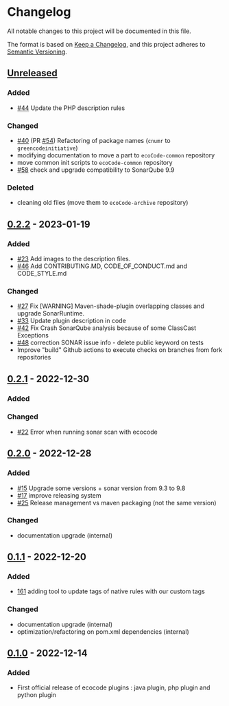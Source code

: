 # Changelog

All notable changes to this project will be documented in this file.

The format is based on [Keep a Changelog](https://keepachangelog.com/en/1.0.0/),
and this project adheres to [Semantic Versioning](https://semver.org/spec/v2.0.0.html).

## [Unreleased]

### Added

- [#44](https://github.com/green-code-initiative/ecoCode/pull/44) Update the PHP description rules

### Changed

- [#40](https://github.com/green-code-initiative/ecoCode/issues/40) (PR [#54](https://github.com/green-code-initiative/ecoCode/pull/54)) Refactoring of package names (`cnumr` to  `greencodeinitiative`)
- modifying documentation to move a part to `ecoCode-common` repository
- move common init scripts to `ecoCode-common` repository
- [#58](https://github.com/green-code-initiative/ecoCode/issues/58) check and upgrade compatibility to SonarQube 9.9

### Deleted

- cleaning old files (move them to `ecoCode-archive` repository)

## [0.2.2] - 2023-01-19

### Added

- [#23](https://github.com/green-code-initiative/ecoCode/pull/23) Add images to the description files.
- [#46](https://github.com/green-code-initiative/ecoCode/pull/46) Add CONTRIBUTING.MD, CODE_OF_CONDUCT.md and CODE_STYLE.md

### Changed

- [#27](https://github.com/green-code-initiative/ecoCode/pull/27) Fix [WARNING] Maven-shade-plugin overlapping classes and upgrade SonarRuntime.
- [#33](https://github.com/green-code-initiative/ecoCode/issues/33) Update plugin description in code
- [#42](https://github.com/green-code-initiative/ecoCode/issues/42) Fix Crash SonarQube analysis because of some ClassCast Exceptions
- [#48](https://github.com/green-code-initiative/ecoCode/pull/48) correction SONAR issue info - delete public keyword on tests
- Improve "build" Github actions to execute checks on branches from fork repositories

## [0.2.1] - 2022-12-30

### Added

### Changed

- [#22](https://github.com/green-code-initiative/ecoCode/issues/22) Error when running sonar scan with ecocode

## [0.2.0] - 2022-12-28

### Added

- [#15](https://github.com/green-code-initiative/ecoCode/pull/15) Upgrade some versions + sonar version from 9.3 to 9.8
- [#17](https://github.com/green-code-initiative/ecoCode/issues/17) improve releasing system
- [#25](https://github.com/green-code-initiative/ecoCode/issues/25) Release management vs maven packaging (not the same
  version)

### Changed

- documentation upgrade (internal)

## [0.1.1] - 2022-12-20

### Added

- [161](https://github.com/cnumr/ecoCode/issues/161) adding tool to update tags of native rules with our custom tags

### Changed

- documentation upgrade (internal)
- optimization/refactoring on pom.xml dependencies (internal)

## [0.1.0] - 2022-12-14

### Added

- First official release of ecocode plugins : java plugin, php plugin and python plugin

[unreleased]: https://github.com/green-code-initiative/ecoCode/compare/v0.2.2...HEAD

[0.2.2]: https://github.com/green-code-initiative/ecoCode/compare/v0.2.1...v0.2.2

[0.2.1]: https://github.com/green-code-initiative/ecoCode/compare/v0.2.0...v0.2.1

[0.2.0]: https://github.com/green-code-initiative/ecoCode/compare/v0.1.1...v0.2.0

[0.1.1]: https://github.com/green-code-initiative/ecoCode/compare/v0.1.0...v0.1.1

[0.1.0]: https://github.com/green-code-initiative/ecoCode/releases/tag/v0.1.0
